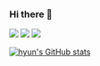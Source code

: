 ### Hi there 👋
<a href="mailto:﻿jh9501@gmail.com?subject=from github:" target="_blank"><img src="https://img.shields.io/badge/Gmail-EA4335?style=flat&logo=Gmail&logoColor=ffffff"/></a>
<img src="https://img.shields.io/badge/swift-F05138?style=flat&logo=swift&logoColor=ffffff"/></a>
<img src="https://img.shields.io/badge/rxswift-blueviolet?style=flat&logo=reactivex&logoColor=ffffff"/></a>

<!--
**hyun083/hyun083** is a ✨ _special_ ✨ repository because its `README.md` (this file) appears on your GitHub profile.

Here are some ideas to get you started:

- 🔭 I’m currently working on ...
- 🌱 I’m currently learning ...
- 👯 I’m looking to collaborate on ...
- 🤔 I’m looking for help with ...
- 💬 Ask me about ...
- 📫 How to reach me: ...
- 😄 Pronouns: ...
- ⚡ Fun fact: ...
-->


[![hyun's GitHub stats](https://github-readme-stats.vercel.app/api?username=hyun083&hide=stars,prs&theme=swift&show_icons=true)](https://github.com/hyun083/github-readme-stats)

